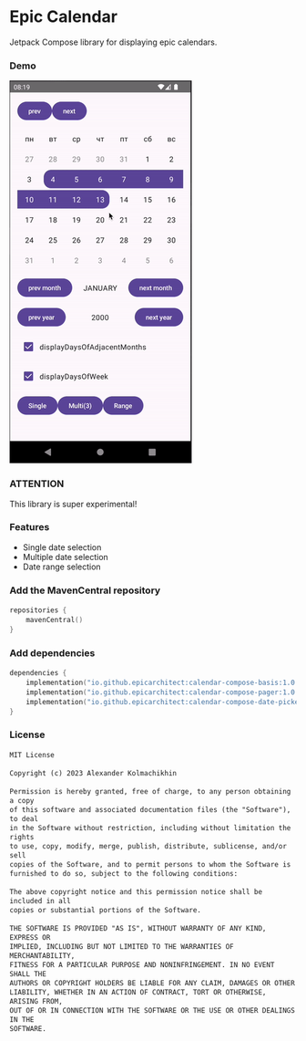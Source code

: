 # Epic Calendar
Jetpack Compose library for displaying epic calendars.

### Demo
![epic-calendar](.github/demo.gif) 

### ATTENTION
This library is super experimental!

### Features
- Single date selection
- Multiple date selection
- Date range selection

### Add the MavenCentral repository
```Kotlin
repositories {
    mavenCentral()
}
```

### Add dependencies
```Kotlin
dependencies {
    implementation("io.github.epicarchitect:calendar-compose-basis:1.0.0")
    implementation("io.github.epicarchitect:calendar-compose-pager:1.0.0") // includes basis
    implementation("io.github.epicarchitect:calendar-compose-date-picker:1.0.0") // includes pager
}
```

### License
```
MIT License

Copyright (c) 2023 Alexander Kolmachikhin

Permission is hereby granted, free of charge, to any person obtaining a copy
of this software and associated documentation files (the "Software"), to deal
in the Software without restriction, including without limitation the rights
to use, copy, modify, merge, publish, distribute, sublicense, and/or sell
copies of the Software, and to permit persons to whom the Software is
furnished to do so, subject to the following conditions:

The above copyright notice and this permission notice shall be included in all
copies or substantial portions of the Software.

THE SOFTWARE IS PROVIDED "AS IS", WITHOUT WARRANTY OF ANY KIND, EXPRESS OR
IMPLIED, INCLUDING BUT NOT LIMITED TO THE WARRANTIES OF MERCHANTABILITY,
FITNESS FOR A PARTICULAR PURPOSE AND NONINFRINGEMENT. IN NO EVENT SHALL THE
AUTHORS OR COPYRIGHT HOLDERS BE LIABLE FOR ANY CLAIM, DAMAGES OR OTHER
LIABILITY, WHETHER IN AN ACTION OF CONTRACT, TORT OR OTHERWISE, ARISING FROM,
OUT OF OR IN CONNECTION WITH THE SOFTWARE OR THE USE OR OTHER DEALINGS IN THE
SOFTWARE.
```